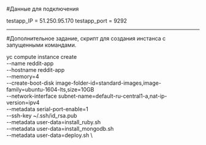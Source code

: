 #Данные для подключения 

testapp_IP = 51.250.95.170
testapp_port = 9292

----
#Дополнительное задание, скрипт для создания инстанса с запущенными командами.

yc compute instance create \
  --name reddit-app \
  --hostname reddit-app \
  --memory=4 \
  --create-boot-disk image-folder-id=standard-images,image-family=ubuntu-1604-lts,size=10GB \
  --network-interface subnet-name=default-ru-central1-a,nat-ip-version=ipv4 \
  --metadata serial-port-enable=1 \
  --ssh-key ~/.ssh/id_rsa.pub \
  --metadata user-data=install_ruby.sh \
  --metadata user-data=install_mongodb.sh \
  --metadata user-data=deploy.sh \